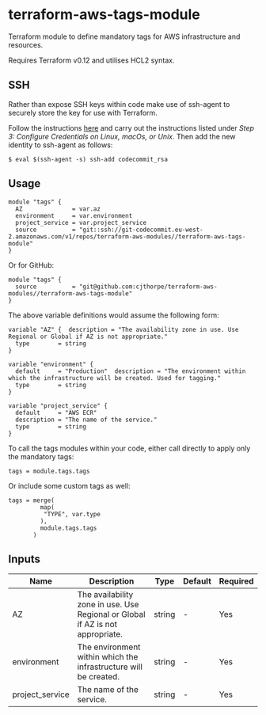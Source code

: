 # terraform-aws-tags-module

Terraform module to define mandatory tags for AWS infrastructure and resources.

Requires Terraform v0.12 and utilises HCL2 syntax.

## SSH

Rather than expose SSH keys within code make use of ssh-agent to securely store the key for use with Terraform.

Follow the instructions [here](https://docs.aws.amazon.com/codecommit/latest/userguide/setting-up-ssh-unixes.html) and carry out the instructions listed under _Step 3: Configure Credentials on Linux, macOs, or Unix_. Then add the new identity to ssh-agent as follows:

```
$ eval $(ssh-agent -s) ssh-add codecommit_rsa
```

## Usage

```
module "tags" {
  AZ              = var.az
  environment     = var.environment
  project_service = var.project_service
  source          = "git::ssh://git-codecommit.eu-west-2.amazonaws.com/v1/repos/terraform-aws-modules//terraform-aws-tags-module"
}
```

Or for GitHub:
```
module "tags" {
  source          = "git@github.com:cjthorpe/terraform-aws-modules//terraform-aws-tags-module"
}
```

The above variable definitions would assume the following form:
```
variable "AZ" {  description = "The availability zone in use. Use Regional or Global if AZ is not appropriate."
  type        = string
}

variable "environment" {
  default     = "Production"  description = "The environment within which the infrastructure will be created. Used for tagging."
  type        = string
}

variable "project_service" {
  default     = "AWS ECR"
  description = "The name of the service."
  type        = string
}
```
To call the tags modules within your code, either call directly to apply only the mandatory tags:
```
tags = module.tags.tags
```

Or include some custom tags as well:
```
tags = merge( 
         map( 
          "TYPE", var.type 
         ), 
         module.tags.tags 
       ) 
```

## Inputs

| Name | Description | Type | Default | Required |
|------|-------------|------|---------|----------|
| AZ | The availability zone in use. Use Regional or Global if AZ is not appropriate. | string | - | Yes |
| environment | The environment within which the infrastructure will be created. | string | - | Yes |
| project_service | The name of the service. | string | - | Yes |
